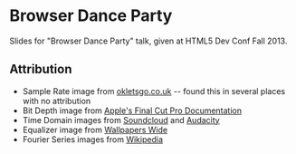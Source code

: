 # Browser Dance Party

Slides for "Browser Dance Party" talk, given at HTML5 Dev Conf Fall 2013.

## Attribution

* Sample Rate image from [okletsgo.co.uk](http://okletsgo.co.uk/compterms.html) -- found this in several places with no attribution
* Bit Depth image from [Apple's Final Cut Pro Documentation](http://documentation.apple.com/en/finalcutpro/usermanual/Art/L01/L0108_BitGraph.png)
* Time Domain images from [Soundcloud](http://soundcloud.com) and [Audacity](http://audacity.sourceforge.net/)
* Equalizer image from [Wallpapers Wide](http://wallpaperswide.com/music_equalizer-wallpapers.html)
* Fourier Series images from [Wikipedia](http://upload.wikimedia.org/wikipedia/commons/2/2b/Fourier_series_and_transform.gif)
